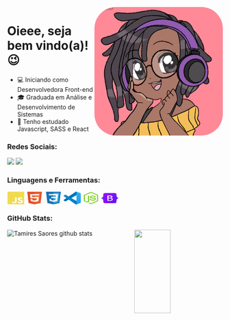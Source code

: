 <img align="right" alt="Tami-pic" height="300" style="border-radius:50px;" src="avatar.gif">

# Oieee, seja bem vindo(a)! 😉

- 💻 Iniciando como Desenvolvedora Front-end
- 🎓 Graduada em Análise e Desenvolvimento de Sistemas
- 🌱 Tenho estudado Javascript, SASS e React


### Redes Sociais:

<div> 
  <a href="https://instagram.com/tamires.soares480" target="_blank"><img src="https://img.shields.io/badge/-Instagram-%23E4405F?style=for-the-badge&logo=instagram&logoColor=white" target="_blank"></a> 
  <a href = "mailto:tamires.soares480@gmail.com"><img src="https://img.shields.io/badge/-Gmail-%23333?style=for-the-badge&logo=gmail&logoColor=white" target="_blank"></a>
</div>

### Linguagens e Ferramentas:

<div>
  <img align="center" alt="Tami-Js" height="30" width="40" src="https://raw.githubusercontent.com/devicons/devicon/master/icons/javascript/javascript-plain.svg">
  <img align="center" alt="Tami-HTML" height="30" width="40" src="https://raw.githubusercontent.com/devicons/devicon/master/icons/html5/html5-original.svg">
  <img align="center" alt="Tami-CSS" height="30" width="40" src="https://raw.githubusercontent.com/devicons/devicon/master/icons/css3/css3-original.svg">
  <img align="center" alt="Tami-VSCode" height="30" width="40" src="https://raw.githubusercontent.com/devicons/devicon/master/icons/vscode/vscode-original.svg">
  <img align="center" alt="Tami-Nodejs" height="30" width="40" src="https://raw.githubusercontent.com/devicons/devicon/master/icons/nodejs/nodejs-original.svg">
  <img align="center" alt="Tami-Bootstrap" height="30" width="40" src="https://raw.githubusercontent.com/devicons/devicon/master/icons/bootstrap/bootstrap-original.svg">
</div>

### GitHub Stats:

 <div>
    <img width="49%" height="195px"
            src="https://github-readme-stats.vercel.app/api?username=tamiressoares480&show_icons=true&count_private=true&theme=aura&hide_border=true&bg_color=0d1117"
            alt="Tamires Saores github stats" />
   <img align="right" width="41%" height="195px"
            src="https://github-readme-stats.vercel.app/api/top-langs/?username=tamiressoares480&layout=compact&theme=aura&hide_border=true&bg_color=0d1117" />
 </div>





